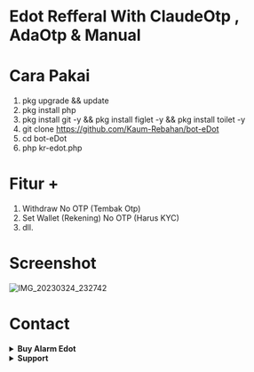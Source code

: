 # Edot Refferal With ClaudeOtp , AdaOtp & Manual
# Cara Pakai
1. pkg upgrade && update
2. pkg install php
3. pkg install git -y && pkg install figlet -y && pkg install toilet -y
4. git clone https://github.com/Kaum-Rebahan/bot-eDot
5. cd bot-eDot
6. php kr-edot.php

# Fitur +
1. Withdraw No OTP (Tembak Otp)
2. Set Wallet (Rekening) No OTP (Harus KYC)
3. dll.

# Screenshot
![IMG_20230324_232742](https://user-images.githubusercontent.com/127330029/227585025-e36962bc-1a3c-4460-9441-931d0b36e6d6.jpg)
# Contact
</details>
<details>
    <summary><b> Buy Alarm Edot</b></summary><br/>
 <a href="https://t.me/HaryZafeny"> Telegram</a>
</p>
</details>


<details>
    <summary><b> Support</b></summary><br/>


 <a href="https://t.me/HaryZafeny"> Telegram 1</a>
 <a href="https://t.me/LentanaGarden"> Telegram</a>

</p>
</details>



